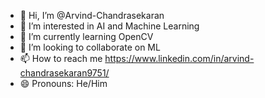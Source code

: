 - 👋 Hi, I’m @Arvind-Chandrasekaran
- 👀 I’m interested in AI and Machine Learning
- 🌱 I’m currently learning OpenCV
- 💞️ I’m looking to collaborate on ML
- 📫 How to reach me https://www.linkedin.com/in/arvind-chandrasekaran9751/
- 😄 Pronouns: He/Him
 

<!---
Softdev1579/Softdev1579 is a ✨ special ✨ repository because its `README.md` (this file) appears on your GitHub profile.
You can click the Preview link to take a look at your changes.
--->
